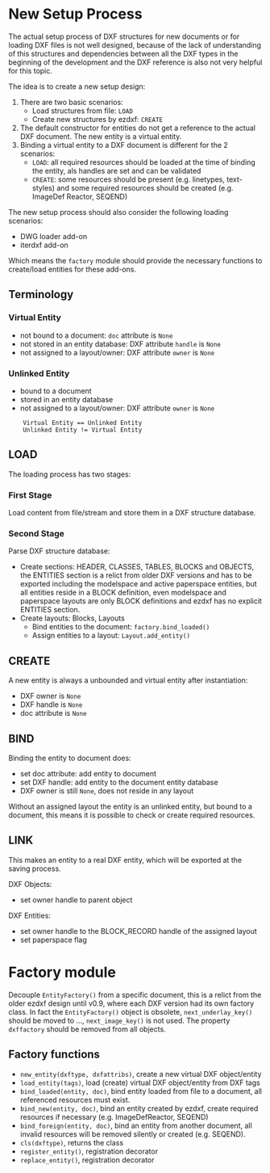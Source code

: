 New Setup Process
=================

The actual setup process of DXF structures for new documents or for loading 
DXF files is not well designed, because of the lack of understanding of this 
structures and dependencies between all the DXF types in the beginning of 
the development and the DXF reference is also not very helpful for this topic.

The idea is to create a new setup design:

1. There are two basic scenarios:
    - Load structures from file: `LOAD`
    - Create new structures by ezdxf: `CREATE`
1. The default constructor for entities do not get a reference to the actual 
    DXF document. The new entity is a virtual entity.
1. Binding a virtual entity to a DXF document is different for the 2 scenarios:
    - `LOAD`: all required resources should be loaded at the time of binding the
      entity, als handles are set and can be validated
    - `CREATE`: some resources should be present (e.g. linetypes, text-styles)
      and some required resources should be created (e.g. ImageDef Reactor, 
      SEQEND)

The new setup process should also consider the following loading scenarios:

- DWG loader add-on
- iterdxf add-on

Which means the `factory` module should provide the necessary functions to 
create/load entities for these add-ons.

## Terminology

### Virtual Entity

- not bound to a document: `doc` attribute is `None`
- not stored in an entity database: DXF attribute `handle` is `None`
- not assigned to a layout/owner: DXF attribute `owner` is `None`

### Unlinked Entity

- bound to a document
- stored in an entity database
- not assigned to a layout/owner: DXF attribute `owner` is `None`

```
    Virtual Entity == Unlinked Entity
    Unlinked Entity != Virtual Entity
```

## LOAD

The loading process has two stages:

### First Stage

Load content from file/stream and store them in a DXF structure database. 

### Second Stage

Parse DXF structure database:

- Create sections: HEADER, CLASSES, TABLES, BLOCKS and OBJECTS, the ENTITIES 
  section is a relict from older DXF versions and has to be exported including 
  the modelspace and active paperspace entities, but all entities reside in a 
  BLOCK definition, even modelspace and paperspace layouts are only BLOCK 
  definitions and ezdxf has no explicit ENTITIES section.
- Create layouts: Blocks, Layouts
    - Bind entities to the document: `factory.bind_loaded()`
    - Assign entities to a layout: `Layout.add_entity()`


## CREATE

A new entity is always a unbounded and virtual entity after instantiation:

- DXF owner is `None`
- DXF handle is `None`
- doc attribute is `None`

## BIND

Binding the entity to document does:

- set doc attribute: add entity to document
- set DXF handle: add entity to the document entity database 
- DXF owner is still `None`, does not reside in any layout

Without an assigned layout the entity is an unlinked entity, but bound 
to a document, this means it is possible to check or create required 
resources.

## LINK

This makes an entity to a real DXF entity, which will be exported 
at the saving process.

DXF Objects:

- set owner handle to parent object

DXF Entities:

- set owner handle to the BLOCK_RECORD handle of the assigned layout
- set paperspace flag

# Factory module

Decouple `EntityFactory()` from a specific document, this is a relict from the 
older ezdxf design until v0.9, where each DXF version had its own factory class.
In fact the `EntityFactory()` object is obsolete, `next_underlay_key()` should 
be moved to ..., `next_image_key()` is not used. The property `dxffactory` 
should be removed from all objects.

## Factory functions

- `new_entity(dxftype, dxfattribs)`, create a new virtual DXF object/entity
- `load_entity(tags)`, load (create) virtual DXF object/entity from DXF tags
- `bind_loaded(entity, doc)`, bind entity loaded from file to a document, 
  all referenced resources must exist.
- `bind_new(entity, doc)`, bind an entity created by ezdxf, create required 
  resources if necessary (e.g. ImageDefReactor, SEQEND)
- `bind_foreign(entity, doc)`, bind an entity from another document, all invalid 
  resources will be removed silently or created (e.g. SEQEND).
- `cls(dxftype)`, returns the class
- `register_entity()`, registration decorator  
- `replace_entity()`, registration decorator  